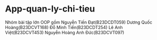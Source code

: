# App-quan-ly-chi-tieu
Nhóm bài tập lớn OOP gồm
Nguyễn Tiến Đạt(B23DCDT059)
Dương Quốc Hoàng(B23DCVT168)
Đỗ Minh Tiến(B23DCDT254)
Lê Anh Việt(B23DCVT453)
Nguyễn Hoàng Anh Đức(B23DCVT097)
